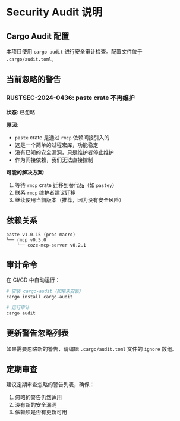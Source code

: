 # Security Audit 说明

## Cargo Audit 配置

本项目使用 `cargo audit` 进行安全审计检查。配置文件位于 `.cargo/audit.toml`。

## 当前忽略的警告

### RUSTSEC-2024-0436: paste crate 不再维护

**状态**: 已忽略

**原因**:

- `paste` crate 是通过 `rmcp` 依赖间接引入的
- 这是一个简单的过程宏库，功能稳定
- 没有已知的安全漏洞，只是维护者停止维护
- 作为间接依赖，我们无法直接控制

**可能的解决方案**:

1. 等待 `rmcp` crate 迁移到替代品（如 `pastey`）
2. 联系 `rmcp` 维护者建议迁移
3. 继续使用当前版本（推荐，因为没有安全风险）

## 依赖关系

```text
paste v1.0.15 (proc-macro)
└── rmcp v0.5.0
    └── coze-mcp-server v0.2.1
```

## 审计命令

在 CI/CD 中自动运行：

```bash
# 安装 cargo-audit（如果未安装）
cargo install cargo-audit

# 运行审计
cargo audit
```

## 更新警告忽略列表

如果需要忽略新的警告，请编辑 `.cargo/audit.toml` 文件的 `ignore` 数组。

## 定期审查

建议定期审查忽略的警告列表，确保：

1. 忽略的警告仍然适用
2. 没有新的安全漏洞
3. 依赖项是否有更新可用
